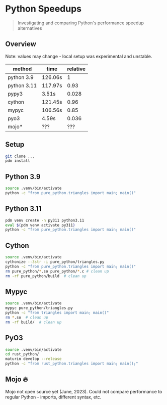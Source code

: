 # Python Speedups

> Investigating and comparing Python's performance speedup alternatives

## Overview

Note: values may change - local setup was experimental and unstable.

| method      | time    | relative |
| ----------- | ------- | -------- |
| python 3.9  | 126.06s | 1        |
| python 3.11 | 117.97s | 0.93     |
| pypy3       | 3.51s   | 0.028    |
| cython      | 121.45s | 0.96     |
| mypyc       | 106.56s | 0.85     |
| pyo3        | 4.59s   | 0.036    |
| mojo*       | ???     | ???      |


## Setup

```bash
git clone ...
pdm install
```

## Python 3.9

```bash
source .venv/bin/activate
python -c "from pure_python.triangles import main; main()"
```

## Python 3.11

```bash
pdm venv create -n py311 python3.11
eval $(pdm venv activate py311)
python -c "from pure_python.triangles import main; main()"
```

## Cython

```bash
source .venv/bin/activate
cythonize --3str -i pure_python/triangles.py
python -c "from pure_python.triangles import main; main()"
rm pure_python/*.so pure_python/*.c # clean up
rm -rf pure_python/build  # clean up
```

## Mypyc

```bash
source .venv/bin/activate
mypyc pure_python/triangles.py
python -c "from triangles import main; main()"
rm *.so  # clean up
rm -rf build/  # clean up
```

## PyO3

```bash
source .venv/bin/activate
cd rust_python/
maturin develop --release
python -c "from rust_python.triangles import main; main();"
```

## Mojo 🔥

Mojo not open source yet (June, 2023).
Could not compare performance to regular Python - imports, different syntax, etc.
